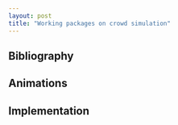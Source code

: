 ```yaml
---
layout: post
title: "Working packages on crowd simulation"
---
```


## Bibliography

## Animations

## Implementation